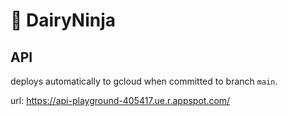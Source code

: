 # 🥷 DairyNinja

## API

deploys automatically to gcloud when committed to branch `main`.

url: https://api-playground-405417.ue.r.appspot.com/